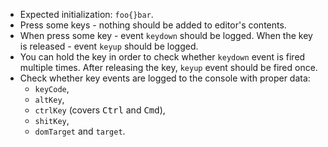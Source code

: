 * Expected initialization: `foo{}bar`.
* Press some keys - nothing should be added to editor's contents.
* When press some key - event `keydown` should be logged. When the key is released - event `keyup` should be logged.
* You can hold the key in order to check whether `keydown` event is fired multiple times. After releasing the key, `keyup` event should be fired once.
* Check whether key events are logged to the console with proper data:
  * `keyCode`,
  * `altKey`,
  * `ctrlKey` (covers <kbd>Ctrl</kbd> and <kbd>Cmd</kbd>),
  * `shitKey`,
  * `domTarget` and `target`.
